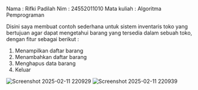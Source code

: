 Nama : Rifki Padilah
Nim : 24552011010
Mata kuliah : Algoritma Pemprograman


Disini saya membuat contoh sederhana untuk sistem inventaris toko yang bertujuan agar dapat mengetahui barang yang tersedia dalam sebuah toko, dengan fitur sebagai berikut :
1. Menampilkan daftar barang
2. Menambahkan daftar barang
3. Menghapus data barang
4. Keluar

![Screenshot 2025-02-11 220929](https://github.com/user-attachments/assets/51251511-5d4b-4ba2-88e0-ce18a75d7911)
![Screenshot 2025-02-11 220939](https://github.com/user-attachments/assets/071bef44-e7d9-4f9c-bd0f-d90648ac88d2)


